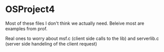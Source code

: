 # OSProject4

Most of these files I don't think we actually need. Beleive most are examples from prof.

Real ones to worry about msf.c (client side calls to the lib) and serverlib.c (server side handeling of the client request)
